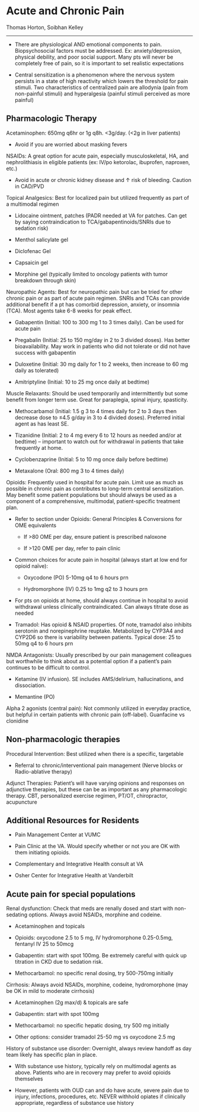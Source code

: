 # Acute and Chronic Pain 

Thomas Horton, Soibhan Kelley

---

- There are physiological AND emotional components to pain.
    Biopsychosocial factors must be addressed. Ex: anxiety/depression,
    physical debility, and poor social support. Many pts will never be
    completely free of pain, so it is important to set realistic
    expectations

- Central sensitization is a phenomenon where the nervous system
    persists in a state of high reactivity which lowers the threshold
    for pain stimuli. Two characteristics of centralized pain are
    allodynia (pain from non-painful stimuli) and hyperalgesia (painful
    stimuli perceived as more painful)

## Pharmacologic Therapy

Acetaminophen: 650mg q6hr or 1g q8h. \<3g/day. (\<2g in liver patients)

- Avoid if you are worried about masking fevers

NSAIDs: A great option for acute pain, especially musculoskeletal, HA,
and nephrolithiasis in eligible patients (ex: IV/po ketorolac,
ibuprofen, naproxen, etc.)

- Avoid in acute or chronic kidney disease and ↑ risk of bleeding.
    Caution in CAD/PVD

Topical Analgesics: Best for localized pain but utilized frequently as
part of a multimodal regimen

- Lidocaine ointment, patches (PADR needed at VA for patches. Can get
    by saying contraindication to TCA/gabapentinoids/SNRIs due to
    sedation risk)

- Menthol salicylate gel

- Diclofenac Gel

- Capsaicin gel

- Morphine gel (typically limited to oncology patients with tumor
    breakdown through skin)

Neuropathic Agents: Best for neuropathic pain but can be tried for other
chronic pain or as part of acute pain regimen. SNRIs and TCAs can
provide additional benefit if a pt has comorbid depression, anxiety, or
insomnia (TCA). Most agents take 6-8 weeks for peak effect.

- Gabapentin (Initial: 100 to 300 mg 1 to 3 times daily). Can be used
    for acute pain

- Pregabalin (Initial: 25 to 150 mg/day in 2 to 3 divided doses). Has
    better bioavailability. May work in patients who did not tolerate or
    did not have success with gabapentin

- Duloxetine (Initial: 30 mg daily for 1 to 2 weeks, then increase to
    60 mg daily as tolerated)

- Amitriptyline (Initial: 10 to 25 mg once daily at bedtime)

Muscle Relaxants: Should be used temporarily and intermittently but some
benefit from longer term use. Great for paraplegia, spinal injury,
spasticity.

- Methocarbamol (Initial: 1.5 g 3 to 4 times daily for 2 to 3 days
    then decrease dose to ≤4.5 g/day in 3 to 4 divided doses). Preferred
    initial agent as has least SE.

- Tizanidine (Initial: 2 to 4 mg every 6 to 12 hours as needed and/or
    at bedtime) – important to watch out for withdrawal in patients that
    take frequently at home.

- Cyclobenzaprine (Initial: 5 to 10 mg once daily before bedtime)

- Metaxalone (Oral: 800 mg 3 to 4 times daily)

Opioids: Frequently used in hospital for acute pain. Limit use as much
as possible in chronic pain as contributes to long-term central
sensitization. May benefit some patient populations but should always be
used as a component of a comprehensive, multimodal, patient-specific
treatment plan.

- Refer to section under Opioids: General Principles & Conversions for
    OME equivalents

    - If \>80 OME per day, ensure patient is prescribed naloxone

    - If \>120 OME per day, refer to pain clinic

- Common choices for acute pain in hospital (always start at low end
    for opioid naïve):

    - Oxycodone (PO) 5-10mg q4 to 6 hours prn

    - Hydromorphone (IV) 0.25 to 1mg q2 to 3 hours prn

- For pts on opioids at home, should always continue in hospital to
    avoid withdrawal unless clinically contraindicated. Can always
    titrate dose as needed

- Tramadol: Has opioid & NSAID properties. Of note, tramadol also
    inhibits serotonin and norepinephrine reuptake. Metabolized by
    CYP3A4 and CYP2D6 so there is variability between patients. Typical
    dose: 25 to 50mg q4 to 6 hours prn

NMDA Antagonists: Usually prescribed by our pain management colleagues
but worthwhile to think about as a potential option if a patient’s pain
continues to be difficult to control.

- Ketamine (IV infusion). SE includes AMS/delirium, hallucinations,
    and dissociation.

- Memantine (PO)

Alpha 2 agonists (central pain): Not commonly utilized in everyday
practice, but helpful in certain patients with chronic pain (off-label).
Guanfacine vs clonidine

## Non-pharmacologic therapies

Procedural Intervention: Best utilized when there is a specific,
targetable

- Referral to chronic/interventional pain management (Nerve blocks or
    Radio-ablative therapy)

Adjunct Therapies: Patient’s will have varying opinions and responses on
adjunctive therapies, but these can be as important as any pharmacologic
therapy. CBT, personalized exercise regimen, PT/OT, chiropractor,
acupuncture

## Additional Resources for Residents

- Pain Management Center at VUMC

- Pain Clinic at the VA. Would specify whether or not you are OK with
    them initiating opioids.

- Complementary and Integrative Health consult at VA

- Osher Center for Integrative Health at Vanderbilt

## Acute pain for special populations

Renal dysfunction: Check that meds are renally dosed and start with
non-sedating options. Always avoid NSAIDs, morphine and codeine.

- Acetaminophen and topicals

- Opioids: oxycodone 2.5 to 5 mg, IV hydromorphone 0.25-0.5mg,
    fentanyl IV 25 to 50mcg

- Gabapentin: start with spot 100mg. Be extremely careful with quick
    up titration in CKD due to sedation risk.

- Methocarbamol: no specific renal dosing, try 500-750mg initially

Cirrhosis: Always avoid NSAIDs, morphine, codeine, hydromorphone (may be
OK in mild to moderate cirrhosis)

- Acetaminophen (2g max/d) & topicals are safe

- Gabapentin: start with spot 100mg

- Methocarbamol: no specific hepatic dosing, try 500 mg initially

- Other options: consider tramadol 25-50 mg vs oxycodone 2.5 mg

History of substance use disorder: Overnight, always review handoff as
day team likely has specific plan in place.

- With substance use history, typically rely on multimodal agents as
    above. Patients who are in recovery may prefer to avoid opioids
    themselves

- However, patients with OUD can and do have acute, severe pain due to
    injury, infections, procedures, etc. NEVER withhold opiates if
    clinically appropriate, regardless of substance use history
